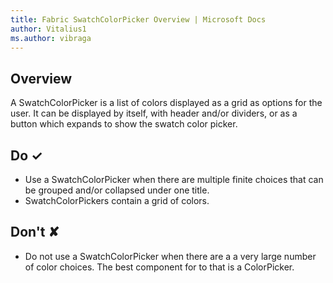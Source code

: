 ```yaml
---
title: Fabric SwatchColorPicker Overview | Microsoft Docs
author: Vitalius1
ms.author: vibraga
---
```


## Overview
A SwatchColorPicker is a list of colors displayed as a grid as options for the user. It can be displayed by itself, with header and&#x2F;or dividers, or as a button which expands to show the swatch color picker.



## Do &#10003;
- Use a SwatchColorPicker when there are multiple finite choices that can be grouped and&#x2F;or collapsed under one title.
- SwatchColorPickers contain a grid of colors.


## Don't &#10008;
- Do not use a SwatchColorPicker when there are a a very large number of color choices. The best component for to that is a ColorPicker.
